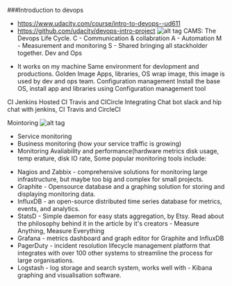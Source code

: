 ###Introduction to devops
* https://www.udacity.com/course/intro-to-devops--ud611
* https://github.com/udacity/devops-intro-project
![alt tag](https://user-images.githubusercontent.com/3624858/27232616-53b9badc-52d4-11e7-829c-6ca72048d795.png)
CAMS: The Devops Life Cycle.
C - Communication & collabration
A - Automation
M - Measurement and monitoring
S - Shared bringing all stackholder together.
Dev and Ops
- It works on my machine
Same environment for devlopment and productions.
Golden Image
Apps, libraries, OS wrap image, this image is used by dev and ops team.
Configuration management 
Install the base OS, install app and libraries using Configuration management tool

CI
Jenkins
Hosted CI Travis and CICircle
Integrating Chat bot slack and hip chat with jenkins, CI Travis and CircleCI

Mointoring
![alt tag](https://user-images.githubusercontent.com/3624858/27232590-39460b38-52d4-11e7-865b-a768ff492422.png)
- Service monitoring
- Business monitoring (how your service traffic is growing)
- Monitoring Avaliability and performance(hardware metrics disk usage, temp
erature, disk IO rate, 
Some popular monitoring tools include:

* Nagios and Zabbix - comprehensive solutions for monitoring large infrastructure, but maybe too big and complex for small projects.
* Graphite - Opensource database and a graphing solution for storing and displaying monitoring data.
* InfluxDB - an open-source distributed time series database for metrics, events, and analytics.
* StatsD - Simple daemon for easy stats aggregation, by Etsy. Read about the philosophy behind it in the article by it's creators - Measure Anything, Measure Everything
* Grafana - metrics dashboard and graph editor for Graphite and InfluxDB
* PagerDuty - incident resolution lifecycle management platform that integrates with over 100 other systems to streamline the process for large organisations.
* Logstash - log storage and search system, works well with - Kibana graphing and visualisation software.
